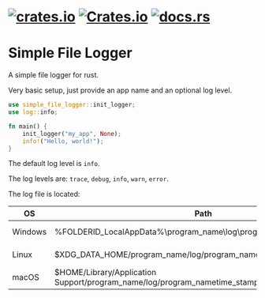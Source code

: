 # [![crates.io](https://img.shields.io/crates/v/simple_file_logger.svg?label=latest%20version)](https://crates.io/crates/simple_file_logger) [![Crates.io](https://img.shields.io/crates/d/simple_file_logger?label=crates.io%20downloads)](https://crates.io/crates/simple_file_logger) [![docs.rs](https://docs.rs/simple_file_logger/badge.svg)](https://docs.rs/simple_file_logger/)

# Simple File Logger

A simple file logger for rust.

Very basic setup, just provide an app name and an optional log level.

```rust
use simple_file_logger::init_logger;
use log::info;

fn main() {
    init_logger("my_app", None);
    info!("Hello, world!");
}
```

The default log level is `info`.

The log levels are: `trace`, `debug`, `info`, `warn`, `error`.

The log file is located:

| OS | Path | Example |
| --- | --- | --- |
|Windows| %FOLDERID_LocalAppData%\program_name\log\program_nametime_stamp.log | C:\Users\username\AppData\Local\program_name\log\program_name_2020-05-01T12-34-56.log|
|Linux| $XDG_DATA_HOME/program_name/log/program_name_time_stamp.log |/home/username/.local/share/program_name/log/program_name_2020-05-01T12-34-56.log|
|macOS| $HOME/Library/Application Support/program_name/log/program_nametime_stamp.log |Users/username/Library/Application Support/program_name/log/program_name_2020-05-01T12-34-56.log|
